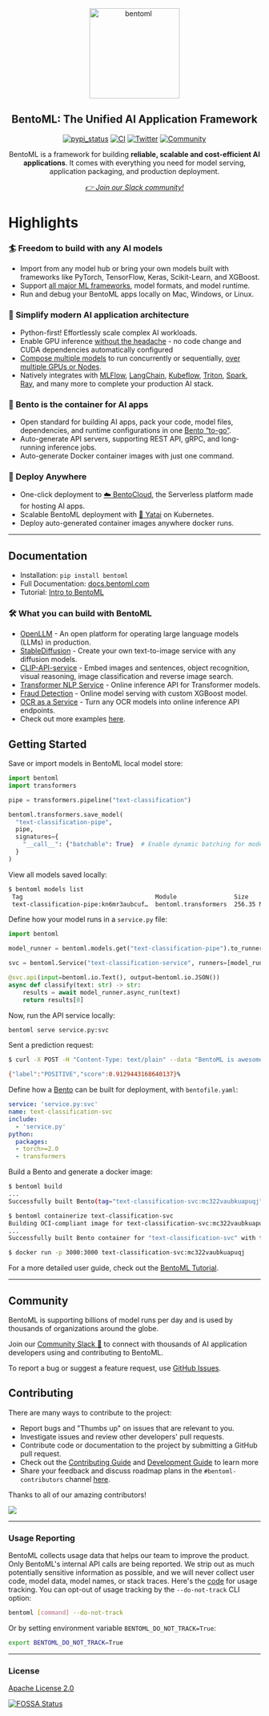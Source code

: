 <div align="center">
  <img src="https://github.com/bentoml/BentoML/assets/489344/398274c1-a572-477b-b115-52497a085496" width="180px" alt="bentoml" />
  <h2 align="center">BentoML: The Unified AI Application Framework</h2>
  <a href="https://pypi.org/project/bentoml"><img src="https://img.shields.io/pypi/v/bentoml.svg" alt="pypi_status" /></a>
  <a href="https://github.com/bentoml/BentoML/actions/workflows/ci.yml?query=branch%3Amain"><img src="https://github.com/bentoml/bentoml/workflows/CI/badge.svg?branch=main" alt="CI" /></a>
  <a href="https://twitter.com/bentomlai"><img src="https://badgen.net/badge/icon/@bentomlai/1DA1F2?icon=twitter&label=Follow%20Us" alt="Twitter" /></a>
  <a href="https://join.slack.bentoml.org"><img src="https://badgen.net/badge/Join/Community/cyan?icon=slack" alt="Community" /></a>
  <p>BentoML is a framework for building <b>reliable, scalable and cost-efficient AI
applications</b>. It comes with everything you need for model serving, application
packaging, and production deployment.</p>
  <i><a href="https://l.bentoml.com/join-slack">👉 Join our Slack community!</a></i>
</div>


# Highlights

### 🏄 Freedom to build with any AI models

* Import from any model hub or bring your own models built with frameworks like PyTorch, TensorFlow, Keras, Scikit-Learn, and XGBoost.
* Support [all major ML frameworks](https://docs.bentoml.com/en/latest/frameworks/index.html), model formats, and model runtime.
* Run and debug your BentoML apps locally on Mac, Windows, or Linux.

### 🍭 Simplify modern AI application architecture

* Python-first! Effortlessly scale complex AI workloads.
* Enable GPU inference [without the headache](https://docs.bentoml.com/en/latest/guides/gpu.html) - no code change and CUDA dependencies automatically configured
* [Compose multiple models](https://docs.bentoml.com/en/latest/guides/graph.html) to run concurrently or sequentially, [over multiple GPUs or Nodes](https://docs.bentoml.com/en/latest/guides/scheduling.html).
* Natively integrates with [MLFlow](https://docs.bentoml.com/en/latest/integrations/mlflow.html), [LangChain](https://github.com/ssheng/BentoChain), [Kubeflow](https://www.kubeflow.org/docs/external-add-ons/serving/bentoml/), [Triton](https://docs.bentoml.com/en/latest/integrations/triton.html), [Spark](https://docs.bentoml.com/en/latest/integrations/spark.html), [Ray](https://docs.bentoml.com/en/latest/reference/frameworks/ray.html), and many more to complete your production AI stack.

### 🍱 Bento is the container for AI apps

* Open standard for building AI apps, pack your code, model files, dependencies, and runtime configurations in one [Bento “to-go”](https://docs.bentoml.com/en/latest/concepts/bento.html).
* Auto-generate API servers, supporting REST API, gRPC, and long-running inference jobs.
* Auto-generate Docker container images with just one command.

### 🚀 Deploy Anywhere

* One-click deployment to [☁️ BentoCloud](https://bentoml.com/cloud), the Serverless platform made for hosting AI apps.
* Scalable BentoML deployment with [🦄️ Yatai](https://github.com/bentoml/yatai) on Kubernetes.
* Deploy auto-generated container images anywhere docker runs.


---

## Documentation

* Installation: `pip install bentoml`
* Full Documentation: [docs.bentoml.com](https://docs.bentoml.com/en/latest/)
* Tutorial: [Intro to BentoML](https://docs.bentoml.com/en/latest/tutorial.html)

### 🛠️ What you can build with BentoML

* [OpenLLM](https://github.com/bentoml/OpenLLM) - An open platform for operating large language models (LLMs) in production.
* [StableDiffusion](https://github.com/bentoml/stable-diffusion-bentoml) - Create your own text-to-image service with any diffusion models.
* [CLIP-API-service](https://github.com/bentoml/CLIP-API-service) - Embed images and sentences, object recognition, visual reasoning, image classification and reverse image search.
* [Transformer NLP Service](https://github.com/bentoml/transformers-nlp-service) - Online inference API for Transformer models.
* [Fraud Detection](https://github.com/bentoml/Fraud-Detection-Model-Serving) - Online model serving with custom XGBoost model.
* [OCR as a Service](https://github.com/bentoml/OCR-as-a-Service) - Turn any OCR models into online inference API endpoints.
* Check out more examples [here](https://github.com/bentoml/BentoML/tree/main/examples).


## Getting Started

Save or import models in BentoML local model store:

```python
import bentoml
import transformers

pipe = transformers.pipeline("text-classification")

bentoml.transformers.save_model(
  "text-classification-pipe", 
  pipe,
  signatures={
    "__call__": {"batchable": True}  # Enable dynamic batching for model
  }
)
```

View all models saved locally:

```bash
$ bentoml models list
 Tag                                     Module                Size        Creation Time
 text-classification-pipe:kn6mr3aubcuf…  bentoml.transformers  256.35 MiB  2023-05-17 14:36:25
```

Define how your model runs in a `service.py` file:

```python
import bentoml

model_runner = bentoml.models.get("text-classification-pipe").to_runner()

svc = bentoml.Service("text-classification-service", runners=[model_runner])

@svc.api(input=bentoml.io.Text(), output=bentoml.io.JSON())
async def classify(text: str) -> str:
    results = await model_runner.async_run(text)
    return results[0]
```

Now, run the API service locally:

```bash
bentoml serve service.py:svc
```

Sent a prediction request:

```bash
$ curl -X POST -H "Content-Type: text/plain" --data "BentoML is awesome" http://localhost:3000/classify

{"label":"POSITIVE","score":0.9129443168640137}%  
```

Define how a [Bento](https://docs.bentoml.com/en/latest/concepts/bento.html) can be built for deployment, with `bentofile.yaml`:

```yaml
service: 'service.py:svc'
name: text-classification-svc
include:
  - 'service.py'
python:
  packages:
  - torch>=2.0
  - transformers
```

Build a Bento and generate a docker image:

```bash
$ bentoml build
...
Successfully built Bento(tag="text-classification-svc:mc322vaubkuapuqj").
```

```bash
$ bentoml containerize text-classification-svc
Building OCI-compliant image for text-classification-svc:mc322vaubkuapuqj with docker
...
Successfully built Bento container for "text-classification-svc" with tag(s) "text-classification-svc:mc322vaubkuapuqj"
```

```bash
$ docker run -p 3000:3000 text-classification-svc:mc322vaubkuapuqj
```

For a more detailed user guide, check out the [BentoML Tutorial](https://docs.bentoml.com/en/latest/tutorial.html).

---

## Community

BentoML is supporting billions of model runs per day and is used by thousands of organizations around the globe.

Join our [Community Slack 💬](https://l.bentoml.com/join-slack) to connect with thousands of AI application developers using and contributing to BentoML.

To report a bug or suggest a feature request, use [GitHub Issues](https://github.com/bentoml/BentoML/issues/new/choose).

## Contributing

There are many ways to contribute to the project:

* Report bugs and "Thumbs up" on issues that are relevant to you.
* Investigate issues and review other developers' pull requests.
* Contribute code or documentation to the project by submitting a GitHub pull request.
* Check out the [Contributing Guide](https://github.com/bentoml/BentoML/blob/main/CONTRIBUTING.md) and [Development Guide](https://github.com/bentoml/BentoML/blob/main/DEVELOPMENT.md) to learn more
* Share your feedback and discuss roadmap plans in the `#bentoml-contributors` channel [here](https://l.bentoml.com/join-slack).

Thanks to all of our amazing contributors!

<a href="https://github.com/bentoml/BentoML/graphs/contributors">
  <img src="https://contrib.rocks/image?repo=bentoml/BentoML" />
</a>

---

### Usage Reporting

BentoML collects usage data that helps our team to improve the product.
Only BentoML's internal API calls are being reported. We strip out as much potentially
sensitive information as possible, and we will never collect user code, model data, model names, or stack traces.
Here's the [code](./src/bentoml/_internal/utils/analytics/usage_stats.py) for usage tracking.
You can opt-out of usage tracking by the `--do-not-track` CLI option:

```bash
bentoml [command] --do-not-track
```

Or by setting environment variable `BENTOML_DO_NOT_TRACK=True`:

```bash
export BENTOML_DO_NOT_TRACK=True
```

---

### License

[Apache License 2.0](https://github.com/bentoml/BentoML/blob/main/LICENSE)

[![FOSSA Status](https://app.fossa.com/api/projects/git%2Bgithub.com%2Fbentoml%2FBentoML.svg?type=small)](https://app.fossa.com/projects/git%2Bgithub.com%2Fbentoml%2FBentoML?ref=badge_small)